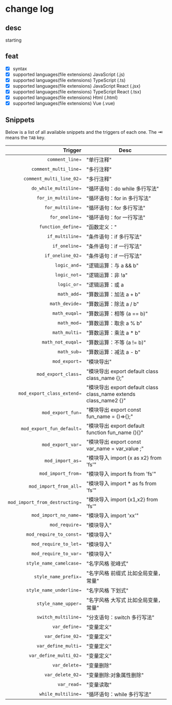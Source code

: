 # change log

## desc

starting

## feat

- [x] syntax
- [x] supported languages(file extensions) JavaScript (.js)
- [x] supported languages(file extensions) TypeScript (.ts)
- [x] supported languages(file extensions) JavaScript React (.jsx)
- [x] supported languages(file extensions) TypeScript React (.tsx)
- [x] supported languages(file extensions) Html (.html)
- [x] supported languages(file extensions) Vue (.vue)

## Snippets

Below is a list of all available snippets and the triggers of each one. The **⇥** means the `TAB` key.

| Trigger  | Desc |
| -------: | ------- |
| `comment_line→`   |"单行注释"|
| `comment_multi_line→`   |"多行注释"|
| `comment_multi_line_02→`   |"多行注释"|
| `do_while_multiline→`   |"循环语句：do while 多行写法"|
| `for_in_multiline→`   |"循环语句：for in 多行写法"|
| `for_multiline→`   |"循环语句：for 多行写法"|
| `for_oneline→`   |"循环语句：for 一行写法"|
| `function_define→`   |"函数定义："|
| `if_multiline→`   |"条件语句：if 多行写法"|
| `if_oneline→`   |"条件语句：if 一行写法"|
| `if_oneline_02→`   |"条件语句：if 一行写法"|
| `logic_and→`   |"逻辑运算：与 a && b"|
| `logic_not→`   |"逻辑运算：非 !a"|
| `logic_or→`   |"逻辑运算：或 a || b"|
| `math_add→`   |"算数运算：加法 a + b"|
| `math_devide→`   |"算数运算：除法 a / b"|
| `math_euqal→`   |"算数运算：相等 (a == b)"|
| `math_mod→`   |"算数运算：取余 a % b"|
| `math_multi→`   |"算数运算：乘法 a * b"|
| `math_not_euqal→`   |"算数运算：不等 (a != b)"|
| `math_sub→`   |"算数运算：减法 a - b"|
| `mod_export→`   |"模块导出"|
| `mod_export_class→`   |"模块导出 export default class class_name {};"|
| `mod_export_class_extend→`   |"模块导出 export default class class_name extends class_name2 {}"|
| `mod_export_fun→`   |"模块导出 export const fun_name = ()=>{};"|
| `mod_export_fun_default→`   |"模块导出 export default function fun_name (){}"|
| `mod_export_var→`   |"模块导出 export const var_name = var_value ;"|
| `mod_import_as→`   |"模块导入 import {x as x2}  from 'fs'"|
| `mod_import_from→`   |"模块导入 import fs from 'fs'"|
| `mod_import_from_all→`   |"模块导入 import * as fs from 'fs'"|
| `mod_import_from_destructing→`   |"模块导入 import {x1,x2} from 'fs'"|
| `mod_import_no_name→`   |"模块导入 import 'xx'"|
| `mod_require→`   |"模块导入"|
| `mod_require_to_const→`   |"模块导入"|
| `mod_require_to_let→`   |"模块导入"|
| `mod_require_to_var→`   |"模块导入"|
| `style_name_camelcase→`   |"名字风格 驼峰式"|
| `style_name_prefix→`   |"名字风格 前缀式 比如全局变量，常量"|
| `style_name_underline→`   |"名字风格 下划式"|
| `style_name_upper→`   |"名字风格 大写式 比如全局变量，常量"|
| `switch_multiline→`   |"分支语句：switch 多行写法"|
| `var_define→`   |"变量定义"|
| `var_define_02→`   |"变量定义"|
| `var_define_multi→`   |"变量定义"|
| `var_define_multi_02→`   |"变量定义"|
| `var_delete→`   |"变量删除"|
| `var_delete_02→`   |"变量删除:对象属性删除"|
| `var_read→`   |"变量读取"|
| `while_multiline→`   |"循环语句：while 多行写法"|
